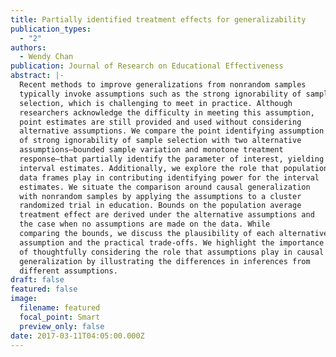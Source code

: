 ```yaml
---
title: Partially identified treatment effects for generalizability
publication_types:
  - "2"
authors:
  - Wendy Chan
publication: Journal of Research on Educational Effectiveness
abstract: |-
  Recent methods to improve generalizations from nonrandom samples
  typically invoke assumptions such as the strong ignorability of sample
  selection, which is challenging to meet in practice. Although
  researchers acknowledge the difficulty in meeting this assumption,
  point estimates are still provided and used without considering
  alternative assumptions. We compare the point identifying assumption
  of strong ignorability of sample selection with two alternative
  assumptions—bounded sample variation and monotone treatment
  response—that partially identify the parameter of interest, yielding
  interval estimates. Additionally, we explore the role that population
  data frames play in contributing identifying power for the interval
  estimates. We situate the comparison around causal generalization
  with nonrandom samples by applying the assumptions to a cluster
  randomized trial in education. Bounds on the population average
  treatment effect are derived under the alternative assumptions and
  the case when no assumptions are made on the data. While
  comparing the bounds, we discuss the plausibility of each alternative
  assumption and the practical trade-offs. We highlight the importance
  of thoughtfully considering the role that assumptions play in causal
  generalization by illustrating the differences in inferences from
  different assumptions.
draft: false
featured: false
image:
  filename: featured
  focal_point: Smart
  preview_only: false
date: 2017-03-11T04:05:00.000Z
---
```

